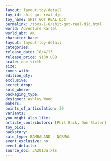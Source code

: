 ```yaml
---
layout: layout-toy-detail 
toy_id: shit-got-real-djc
toy_name: SHIT GOT REAL DJC
permalink: /toys-1-6/shit-got-real-djc.html
world: Adventure Kartel
world_abr: AK
character_base: 
layout: layout-toy-detail
categories: 
release_date: 10/4/13
release_price: $130 USD
scale: one sixth
size: 
comes_with: 
edition_qty: 
exclusive: 
secret_drop: 
sold_where: 
packaging_type: 
designer: Ashley Wood
makers: 
points_of_articulation: 30
variants: 
you_might_also_like: 
article_contributors: [Phil Back, Don Slater]
toy_pics: 
backstory: 
sale_type: BAMBALAND - NORMAL
event_exclusive: no
event_details: 
source_doc: 3A2013a.xls
---
```

